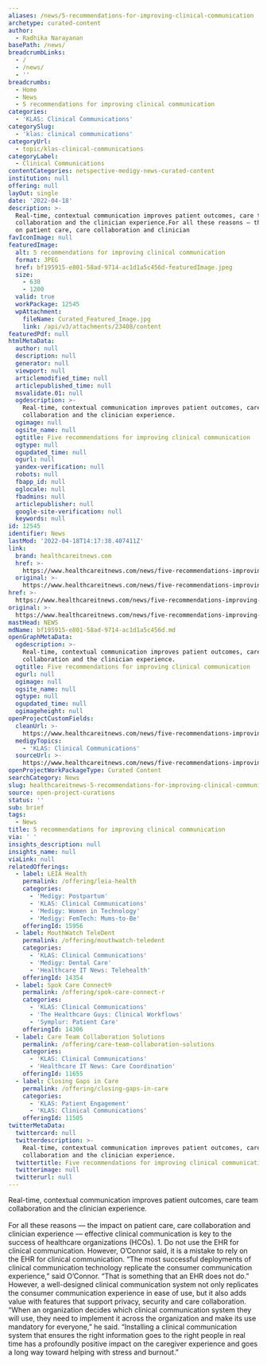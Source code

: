 ```yaml
---
aliases: /news/5-recommendations-for-improving-clinical-communication
archetype: curated-content
author:
  - Radhika Narayanan
basePath: /news/
breadcrumbLinks:
  - /
  - /news/
  - ''
breadcrumbs:
  - Home
  - News
  - 5 recommendations for improving clinical communication
categories:
  - 'KLAS: Clinical Communications'
categorySlug:
  - 'klas: clinical communications'
categoryUrl:
  - topic/klas-clinical-communications
categoryLabel:
  - Clinical Communications
contentCategories: netspective-medigy-news-curated-content
institution: null
offering: null
layOut: single
date: '2022-04-18'
description: >-
  Real-time, contextual communication improves patient outcomes, care team
  collaboration and the clinician experience.For all these reasons — the impact
  on patient care, care collaboration and clinician
favIconImage: null
featuredImage:
  alt: 5 recommendations for improving clinical communication
  format: JPEG
  href: bf195915-e801-58ad-9714-ac1d1a5c456d-featuredImage.jpeg
  size:
    - 630
    - 1200
  valid: true
  workPackage: 12545
  wpAttachment:
    fileName: Curated_Featured_Image.jpg
    link: /api/v3/attachments/23408/content
featuredPdf: null
htmlMetaData:
  author: null
  description: null
  generator: null
  viewport: null
  articlemodified_time: null
  articlepublished_time: null
  msvalidate.01: null
  ogdescription: >-
    Real-time, contextual communication improves patient outcomes, care team
    collaboration and the clinician experience.
  ogimage: null
  ogsite_name: null
  ogtitle: Five recommendations for improving clinical communication
  ogtype: null
  ogupdated_time: null
  ogurl: null
  yandex-verification: null
  robots: null
  fbapp_id: null
  oglocale: null
  fbadmins: null
  articlepublisher: null
  google-site-verification: null
  keywords: null
id: 12545
identifier: News
lastMod: '2022-04-18T14:17:38.407411Z'
link:
  brand: healthcareitnews.com
  href: >-
    https://www.healthcareitnews.com/news/five-recommendations-improving-clinical-communication
  original: >-
    https://www.healthcareitnews.com/news/five-recommendations-improving-clinical-communication
href: >-
  https://www.healthcareitnews.com/news/five-recommendations-improving-clinical-communication
original: >-
  https://www.healthcareitnews.com/news/five-recommendations-improving-clinical-communication
mastHead: NEWS
mdName: bf195915-e801-58ad-9714-ac1d1a5c456d.md
openGraphMetaData:
  ogdescription: >-
    Real-time, contextual communication improves patient outcomes, care team
    collaboration and the clinician experience.
  ogtitle: Five recommendations for improving clinical communication
  ogurl: null
  ogimage: null
  ogsite_name: null
  ogtype: null
  ogupdated_time: null
  ogimageheight: null
openProjectCustomFields:
  cleanUrl: >-
    https://www.healthcareitnews.com/news/five-recommendations-improving-clinical-communication
  medigyTopics:
    - 'KLAS: Clinical Communications'
  sourceUrl: >-
    https://www.healthcareitnews.com/news/five-recommendations-improving-clinical-communication
openProjectWorkPackageType: Curated Content
searchCategory: News
slug: healthcareitnews-5-recommendations-for-improving-clinical-communication
source: open-project-curations
status: ''
sub: brief
tags:
  - News
title: 5 recommendations for improving clinical communication
via: ' '
insights_description: null
insights_name: null
viaLink: null
relatedOfferings:
  - label: LEIA Health
    permalink: /offering/leia-health
    categories:
      - 'Medigy: Postpartum'
      - 'KLAS: Clinical Communications'
      - 'Medigy: Women in Technology'
      - 'Medigy: FemTech: Mums-to-Be'
    offeringId: 15956
  - label: MouthWatch TeleDent
    permalink: /offering/mouthwatch-teledent
    categories:
      - 'KLAS: Clinical Communications'
      - 'Medigy: Dental Care'
      - 'Healthcare IT News: Telehealth'
    offeringId: 14354
  - label: Spok Care Connect®
    permalink: /offering/spok-care-connect-r
    categories:
      - 'KLAS: Clinical Communications'
      - 'The Healthcare Guys: Clinical Workflows'
      - 'Symplur: Patient Care'
    offeringId: 14306
  - label: Care Team Collaboration Solutions
    permalink: /offering/care-team-collaboration-solutions
    categories:
      - 'KLAS: Clinical Communications'
      - 'Healthcare IT News: Care Coordination'
    offeringId: 11655
  - label: Closing Gaps in Care
    permalink: /offering/closing-gaps-in-care
    categories:
      - 'KLAS: Patient Engagement'
      - 'KLAS: Clinical Communications'
    offeringId: 11505
twitterMetaData:
  twittercard: null
  twitterdescription: >-
    Real-time, contextual communication improves patient outcomes, care team
    collaboration and the clinician experience.
  twittertitle: Five recommendations for improving clinical communication
  twitterimage: null
  twitterurl: null
---
```

<p>Real-time, contextual communication improves patient outcomes, care team collaboration and the clinician experience.<br><br>For all these reasons — the impact on patient care, care collaboration and clinician experience — effective clinical communication is key to the success of healthcare organizations (HCOs).
1. Do not use the EHR for clinical communication.
However, O’Connor said, it is a mistake to rely on the EHR for clinical communication.
“The most successful deployments of clinical communication technology replicate the consumer communication experience,” said O’Connor.
“That is something that an EHR does not do.” However, a well-designed clinical communication system not only replicates the consumer communication experience in ease of use, but it also adds value with features that support privacy, security and care collaboration.
“When an organization decides which clinical communication system they will use, they need to implement it across the organization and make its use mandatory for everyone,” he said.
“Installing a clinical communication system that ensures the right information goes to the right people in real time has a profoundly positive impact on the caregiver experience and goes a long way toward helping with stress and burnout.”</p>
